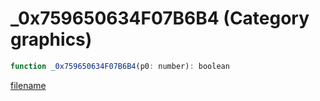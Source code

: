 # _0x759650634F07B6B4 (Category graphics)

```js
function _0x759650634F07B6B4(p0: number): boolean
```

[filename](_0x759650634F07B6B4_m.md ':include')